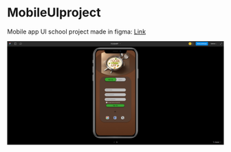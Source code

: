 # MobileUIproject
Mobile app UI school project made in figma:
[Link](https://www.figma.com/proto/IMmyVmh6QygiM3KzUuNabG/FOODAPP?type=design&node-id=1-2&scaling=scale-down&page-id=0%3A1&starting-point-node-id=1%3A2)

![Start Screen](https://github.com/Eemeliky/MobileUIproject/blob/main/Start_screen.png?raw=true)